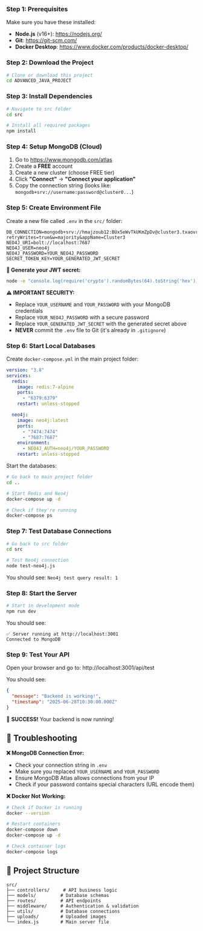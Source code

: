 ### **Step 1: Prerequisites**

Make sure you have these installed:

- **Node.js** (v16+): https://nodejs.org/
- **Git**: https://git-scm.com/
- **Docker Desktop**: https://www.docker.com/products/docker-desktop/

### **Step 2: Download the Project**

```bash
# Clone or download this project
cd ADVANCED_JAVA_PROJECT
```

### **Step 3: Install Dependencies**

```bash
# Navigate to src folder
cd src

# Install all required packages
npm install
```

### **Step 4: Setup MongoDB (Cloud)**

1. Go to https://www.mongodb.com/atlas
2. Create a **FREE** account
3. Create a new cluster (choose FREE tier)
4. Click **"Connect"** → **"Connect your application"**
5. Copy the connection string (looks like: `mongodb+srv://username:password@cluster0...`)

### **Step 5: Create Environment File**

Create a new file called `.env` in the `src/` folder:

```env
DB_CONNECTION=mongodb+srv://hmajzoub12:BUx5eWvTkUKmZpDv@cluster3.txaovrq.mongodb.net/?retryWrites=true&w=majority&appName=Cluster3
NEO4J_URI=bolt://localhost:7687
NEO4J_USER=neo4j
NEO4J_PASSWORD=YOUR_NEO4J_PASSWORD
SECRET_TOKEN_KEY=YOUR_GENERATED_JWT_SECRET
```

**🔐 Generate your JWT secret:**

```bash
node -e "console.log(require('crypto').randomBytes(64).toString('hex'))"
```

**⚠️ IMPORTANT SECURITY:**

- Replace `YOUR_USERNAME` and `YOUR_PASSWORD` with your MongoDB credentials
- Replace `YOUR_NEO4J_PASSWORD` with a secure password
- Replace `YOUR_GENERATED_JWT_SECRET` with the generated secret above
- **NEVER** commit the `.env` file to Git (it's already in `.gitignore`)

### **Step 6: Start Local Databases**

Create `docker-compose.yml` in the main project folder:

```yaml
version: "3.8"
services:
  redis:
    image: redis:7-alpine
    ports:
      - "6379:6379"
    restart: unless-stopped

  neo4j:
    image: neo4j:latest
    ports:
      - "7474:7474"
      - "7687:7687"
    environment:
      - NEO4J_AUTH=neo4j/YOUR_PASSWORD
    restart: unless-stopped
```

Start the databases:

```bash
# Go back to main project folder
cd ..

# Start Redis and Neo4j
docker-compose up -d

# Check if they're running
docker-compose ps
```

### **Step 7: Test Database Connections**

```bash
# Go back to src folder
cd src

# Test Neo4j connection
node test-neo4j.js
```

You should see: `Neo4j test query result: 1`

### **Step 8: Start the Server**

```bash
# Start in development mode
npm run dev
```

You should see:

```
✅ Server running at http://localhost:3001
Connected to MongoDB
```

### **Step 9: Test Your API**

Open your browser and go to: http://localhost:3001/api/test

You should see:

```json
{
  "message": "Backend is working!",
  "timestamp": "2025-06-28T10:30:00.000Z"
}
```

🎉 **SUCCESS!** Your backend is now running!

## 🐛 **Troubleshooting**

**❌ MongoDB Connection Error:**

- Check your connection string in `.env`
- Make sure you replaced `YOUR_USERNAME` and `YOUR_PASSWORD`
- Ensure MongoDB Atlas allows connections from your IP
- Check if your password contains special characters (URL encode them)

**❌ Docker Not Working:**

```bash
# Check if Docker is running
docker --version

# Restart containers
docker-compose down
docker-compose up -d

# Check container logs
docker-compose logs
```

## 📁 **Project Structure**

```
src/
├── controllers/     # API business logic
├── models/         # Database schemas
├── routes/         # API endpoints
├── middleware/     # Authentication & validation
├── utils/          # Database connections
├── uploads/        # Uploaded images
└── index.js        # Main server file
```
